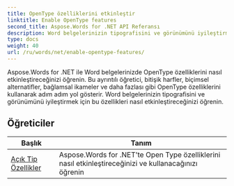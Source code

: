 ```yaml
---
title: OpenType özelliklerini etkinleştir
linktitle: Enable OpenType features
second_title: Aspose.Words for .NET API Referansı
description: Word belgelerinizin tipografisini ve görünümünü iyileştirmek için openType özelliklerini nasıl etkinleştireceğinizi öğrenin.
type: docs
weight: 40
url: /ru/words/net/enable-opentype-features/
---
```

Aspose.Words for .NET ile Word belgelerinizde OpenType özelliklerini nasıl etkinleştireceğinizi öğrenin. Bu ayrıntılı öğretici, bitişik harfler, biçimsel alternatifler, bağlamsal ikameler ve daha fazlası gibi OpenType özelliklerini kullanarak adım adım yol gösterir. Word belgelerinizin tipografisini ve görünümünü iyileştirmek için bu özellikleri nasıl etkinleştireceğinizi öğrenin.

 ## Öğreticiler
| Başlık | Tanım |
| --- | --- |
| [Açık Tip Özellikler](./open-type-features/) | Aspose.Words for .NET'te Open Type özelliklerini nasıl etkinleştireceğinizi ve kullanacağınızı öğrenin |